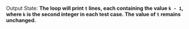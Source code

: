 Output State: **The loop will print `t` lines, each containing the value `k - 1`, where `k` is the second integer in each test case. The value of `t` remains unchanged.**